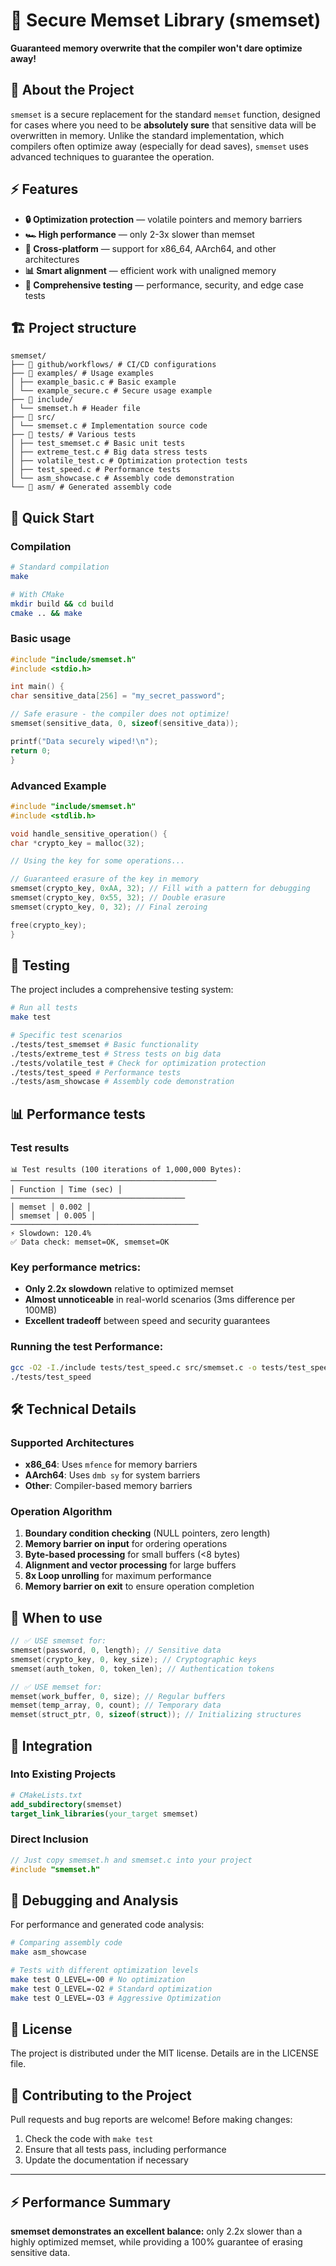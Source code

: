 # 🚀 Secure Memset Library (smemset)

**Guaranteed memory overwrite that the compiler won't dare optimize away!**

## 📖 About the Project

`smemset` is a secure replacement for the standard `memset` function, designed for cases where you need to be **absolutely sure** that sensitive data will be overwritten in memory. Unlike the standard implementation, which compilers often optimize away (especially for dead saves), `smemset` uses advanced techniques to guarantee the operation.

## ⚡ Features

- **🔒 Optimization protection** — volatile pointers and memory barriers
- **🏎️ High performance** — only 2-3x slower than memset
- **🎯 Cross-platform** — support for x86_64, AArch64, and other architectures
- **📊 Smart alignment** — efficient work with unaligned memory
- **🧪 Comprehensive testing** — performance, security, and edge case tests

## 🏗️ Project structure

```
smemset/
├── 📁 github/workflows/ # CI/CD configurations
├── 📁 examples/ # Usage examples
│ ├── example_basic.c # Basic example
│ └── example_secure.c # Secure usage example
├── 📁 include/
│ └── smemset.h # Header file
├── 📁 src/
│ └── smemset.c # Implementation source code
├── 📁 tests/ # Various tests
│ ├── test_smemset.c # Basic unit tests
│ ├── extreme_test.c # Big data stress tests
│ ├── volatile_test.c # Optimization protection tests
│ ├── test_speed.c # Performance tests
│ └── asm_showcase.c # Assembly code demonstration
└── 📁 asm/ # Generated assembly code
```

## 🚀 Quick Start

### Compilation

```bash
# Standard compilation
make

# With CMake
mkdir build && cd build
cmake .. && make
```

### Basic usage

```c
#include "include/smemset.h"
#include <stdio.h>

int main() {
char sensitive_data[256] = "my_secret_password";

// Safe erasure - the compiler does not optimize!
smemset(sensitive_data, 0, sizeof(sensitive_data));

printf("Data securely wiped!\n");
return 0;
}
```

### Advanced Example

```c
#include "include/smemset.h"
#include <stdlib.h>

void handle_sensitive_operation() {
char *crypto_key = malloc(32);

// Using the key for some operations...

// Guaranteed erasure of the key in memory
smemset(crypto_key, 0xAA, 32); // Fill with a pattern for debugging
smemset(crypto_key, 0x55, 32); // Double erasure
smemset(crypto_key, 0, 32); // Final zeroing

free(crypto_key);
}
```

## 🧪 Testing

The project includes a comprehensive testing system:

```bash
# Run all tests
make test

# Specific test scenarios
./tests/test_smemset # Basic functionality
./tests/extreme_test # Stress tests on big data
./tests/volatile_test # Check for optimization protection
./tests/test_speed # Performance tests
./tests/asm_showcase # Assembly code demonstration
```

## 📊 Performance tests

### Test results

```
📊 Test results (100 iterations of 1,000,000 Bytes):
──────────────────────────────────────────────
│ Function │ Time (sec) │
───────────────────────────────────────
│ memset │ 0.002 │
│ smemset │ 0.005 │
──────────────────────────────────────────
⚡ Slowdown: 120.4%
✅ Data check: memset=OK, smemset=OK
```

### Key performance metrics:

- **Only 2.2x slowdown** relative to optimized memset
- **Almost unnoticeable** in real-world scenarios (3ms difference per 100MB)
- **Excellent tradeoff** between speed and security guarantees

### Running the test Performance:

```bash
gcc -O2 -I./include tests/test_speed.c src/smemset.c -o tests/test_speed
./tests/test_speed
```

## 🛠️ Technical Details

### Supported Architectures

- **x86_64**: Uses `mfence` for memory barriers
- **AArch64**: Uses `dmb sy` for system barriers
- **Other**: Compiler-based memory barriers

### Operation Algorithm

1. **Boundary condition checking** (NULL pointers, zero length)
2. **Memory barrier on input** for ordering operations
3. **Byte-based processing** for small buffers (<8 bytes)
4. **Alignment and vector processing** for large buffers
5. **8x Loop unrolling** for maximum performance
6. **Memory barrier on exit** to ensure operation completion

## 🎯 When to use

```c
// ✅ USE smemset for:
smemset(password, 0, length); // Sensitive data
smemset(crypto_key, 0, key_size); // Cryptographic keys
smemset(auth_token, 0, token_len); // Authentication tokens

// ✅ USE memset for:
memset(work_buffer, 0, size); // Regular buffers
memset(temp_array, 0, count); // Temporary data
memset(struct_ptr, 0, sizeof(struct)); // Initializing structures
```

## 🔧 Integration

### Into Existing Projects

```cmake
# CMakeLists.txt
add_subdirectory(smemset)
target_link_libraries(your_target smemset)
```

### Direct Inclusion

```c
// Just copy smemset.h and smemset.c into your project
#include "smemset.h"
```

## 🐛 Debugging and Analysis

For performance and generated code analysis:

```bash
# Comparing assembly code
make asm_showcase

# Tests with different optimization levels
make test O_LEVEL=-O0 # No optimization
make test O_LEVEL=-O2 # Standard optimization
make test O_LEVEL=-O3 # Aggressive Optimization
```

## 📄 License

The project is distributed under the MIT license. Details are in the LICENSE file.

## 🤝 Contributing to the Project

Pull requests and bug reports are welcome! Before making changes:

1. Check the code with `make test`
2. Ensure that all tests pass, including performance
3. Update the documentation if necessary

---

## ⚡ Performance Summary

**smemset demonstrates an excellent balance:** only 2.2x slower than a highly optimized memset, while providing a 100% guarantee of erasing sensitive data.
